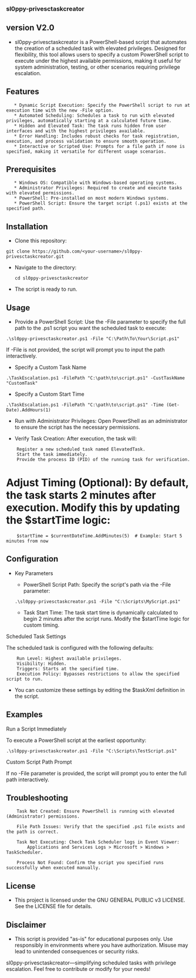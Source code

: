 ### sl0ppy-privesctaskcreator

## version V2.0

* sl0ppy-privesctaskcreator is a PowerShell-based script that automates the creation of a scheduled task with elevated privileges. Designed for flexibility, this tool allows users to specify a custom PowerShell script to execute under the highest available permissions, making it useful for system administration, testing, or other scenarios requiring privilege escalation.

## Features
```
   * Dynamic Script Execution: Specify the PowerShell script to run at execution time with the new -File option.
   * Automated Scheduling: Schedules a task to run with elevated privileges, automatically starting at a calculated future time.
   * Hidden and Elevated Task: The task runs hidden from user interfaces and with the highest privileges available.
   * Error Handling: Includes robust checks for task registration, execution, and process validation to ensure smooth operation.
   * Interactive or Scripted Use: Prompts for a file path if none is specified, making it versatile for different usage scenarios.
```
## Prerequisites
```
   * Windows OS: Compatible with Windows-based operating systems.
   * Administrator Privileges: Required to create and execute tasks with elevated permissions.
   * PowerShell: Pre-installed on most modern Windows systems.
   * PowerShell Script: Ensure the target script (.ps1) exists at the specified path.
```
## Installation

   * Clone this repository:

```git clone https://github.com/<your-username>/sl0ppy-privesctaskcreator.git```

* Navigate to the directory:

    ```cd sl0ppy-privesctaskcreator```

* The script is ready to run.

## Usage

   * Provide a PowerShell Script: Use the -File parameter to specify the full path to the .ps1 script you want the scheduled task to execute:

```.\sl0ppy-privesctaskcreator.ps1 -File "C:\Path\To\Your\Script.ps1"```

If -File is not provided, the script will prompt you to input the path interactively.

* Specify a Custom Task Name

```.\TaskEscalation.ps1 -FilePath "C:\path\to\script.ps1" -CustTaskName "CustomTask"```

* Specify a Custom Start Time

```.\TaskEscalation.ps1 -FilePath "C:\path\to\script.ps1" -Time (Get-Date).AddHours(1)```

* Run with Administrator Privileges: Open PowerShell as an administrator to ensure the script has the necessary permissions.

* Verify Task Creation: After execution, the task will:
```
    Register a new scheduled task named ElevatedTask.
    Start the task immediately.
    Provide the process ID (PID) of the running task for verification.
```
# Adjust Timing (Optional): By default, the task starts 2 minutes after execution. Modify this by updating the $startTime logic:
```
    $startTime = $currentDateTime.AddMinutes(5)  # Example: Start 5 minutes from now
```
## Configuration
* Key Parameters

    * PowerShell Script Path: Specify the script's path via the -File parameter:

    ```.\sl0ppy-privesctaskcreator.ps1 -File "C:\Scripts\MyScript.ps1"```

    * Task Start Time: The task start time is dynamically calculated to begin 2 minutes after the script runs. Modify the $startTime logic for custom timing.

Scheduled Task Settings

The scheduled task is configured with the following defaults:
```
    Run Level: Highest available privileges.
    Visibility: Hidden.
    Triggers: Starts at the specified time.
    Execution Policy: Bypasses restrictions to allow the specified script to run.
```
* You can customize these settings by editing the $taskXml definition in the script.

## Examples
Run a Script Immediately

To execute a PowerShell script at the earliest opportunity:

```.\sl0ppy-privesctaskcreator.ps1 -File "C:\Scripts\TestScript.ps1"```

Custom Script Path Prompt

If no -File parameter is provided, the script will prompt you to enter the full path interactively.
## Troubleshooting
```
    Task Not Created: Ensure PowerShell is running with elevated (Administrator) permissions.

    File Path Issues: Verify that the specified .ps1 file exists and the path is correct.

    Task Not Executing: Check Task Scheduler logs in Event Viewer:
        Applications and Services Logs > Microsoft > Windows > TaskScheduler.

    Process Not Found: Confirm the script you specified runs successfully when executed manually.
```

## License

* This project is licensed under the GNU GENERAL PUBLIC v3 LICENSE. See the LICENSE file for details.

## Disclaimer

* This script is provided "as-is" for educational purposes only. Use responsibly in environments where you have authorization. Misuse may lead to unintended consequences or security risks.

sl0ppy-privesctaskcreator—simplifying scheduled tasks with privilege escalation. Feel free to contribute or modify for your needs!
